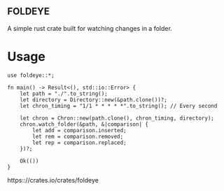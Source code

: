 ## FOLDEYE
A simple rust crate built for watching changes in a folder.

# Usage
```
use foldeye::*;

fn main() -> Result<(), std::io::Error> {
    let path = "./".to_string();
    let directory = Directory::new(&path.clone())?;
    let chron_timing = "1/1 * * * * *".to_string(); // Every second

    let chron = Chron::new(path.clone(), chron_timing, directory);
    chron.watch_folder(&path, &|comparison| {
        let add = comparison.inserted;
        let rem = comparison.removed;
        let rep = comparison.replaced;
    })?;

    Ok(())
}
```

https:://crates.io/crates/foldeye
